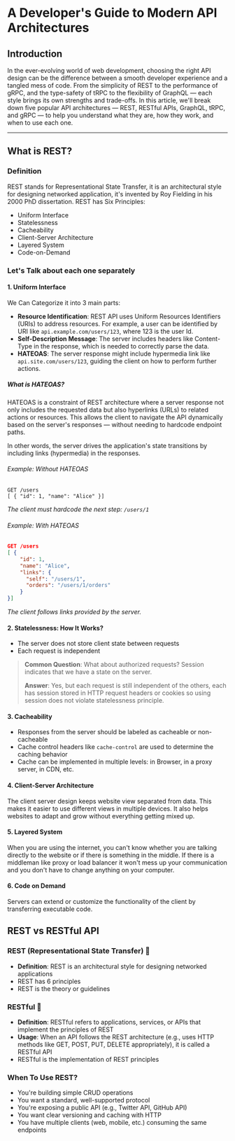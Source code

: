 # A Developer's Guide to Modern API Architectures

## Introduction

In the ever-evolving world of web development, choosing the right API design can be the difference between a smooth developer experience and a tangled mess of code. From the simplicity of REST to the performance of gRPC, and the type-safety of tRPC to the flexibility of GraphQL — each style brings its own strengths and trade-offs. In this article, we'll break down five popular API architectures — REST, RESTful APIs, GraphQL, tRPC, and gRPC — to help you understand what they are, how they work, and when to use each one.

---

## What is REST?

### Definition

REST stands for Representational State Transfer, it is an architectural style for designing networked application, it's invented by Roy Fielding in his 2000 PhD dissertation. REST has Six Principles:

- Uniform Interface
- Statelessness
- Cacheability
- Client-Server Architecture
- Layered System
- Code-on-Demand

### Let's Talk about each one separately

#### 1. Uniform Interface

We Can Categorize it into 3 main parts:

- **Resource Identification**: REST API uses Uniform Resources Identifiers (URIs) to address resources. For example, a user can be identified by URI like `api.example.com/users/123`, where 123 is the user Id.
- **Self-Description Message**: The server includes headers like Content-Type in the response, which is needed to correctly parse the data.
- **HATEOAS**: The server response might include hypermedia link like `api.site.com/users/123`, guiding the client on how to perform further actions.

##### What is HATEOAS?

HATEOAS is a constraint of REST architecture where a server response not only includes the requested data but also hyperlinks (URLs) to related actions or resources. This allows the client to navigate the API dynamically based on the server's responses — without needing to hardcode endpoint paths.

In other words, the server drives the application's state transitions by including links (hypermedia) in the responses.

###### Example: Without HATEOAS

```http
GET /users
[ { "id": 1, "name": "Alice" }]
```

_The client must hardcode the next step: `/users/1`_

###### Example: With HATEOAS

```json
GET /users
[ {
    "id": 1,
    "name": "Alice",
    "links": {
      "self": "/users/1",
      "orders": "/users/1/orders"
    }
}]
```

_The client follows links provided by the server._

#### 2. Statelessness: How It Works?

- The server does not store client state between requests
- Each request is independent

> **Common Question**: What about authorized requests? Session indicates that we have a state on the server.
>
> **Answer**: Yes, but each request is still independent of the others, each has session stored in HTTP request headers or cookies so using session does not violate statelessness principle.

#### 3. Cacheability

- Responses from the server should be labeled as cacheable or non-cacheable
- Cache control headers like `cache-control` are used to determine the caching behavior
- Cache can be implemented in multiple levels: in Browser, in a proxy server, in CDN, etc.

#### 4. Client-Server Architecture

The client server design keeps website view separated from data. This makes it easier to use different views in multiple devices. It also helps websites to adapt and grow without everything getting mixed up.

#### 5. Layered System

When you are using the internet, you can't know whether you are talking directly to the website or if there is something in the middle. If there is a middleman like proxy or load balancer it won't mess up your communication and you don't have to change anything on your computer.

#### 6. Code on Demand

Servers can extend or customize the functionality of the client by transferring executable code.

## REST vs RESTful API

### REST (Representational State Transfer) 🔹

- **Definition**: REST is an architectural style for designing networked applications
- REST has 6 principles
- REST is the theory or guidelines

### RESTful 🔹

- **Definition**: RESTful refers to applications, services, or APIs that implement the principles of REST
- **Usage**: When an API follows the REST architecture (e.g., uses HTTP methods like GET, POST, PUT, DELETE appropriately), it is called a RESTful API
- RESTful is the implementation of REST principles

### When To Use REST?

- You're building simple CRUD operations
- You want a standard, well-supported protocol
- You're exposing a public API (e.g., Twitter API, GitHub API)
- You want clear versioning and caching with HTTP
- You have multiple clients (web, mobile, etc.) consuming the same endpoints
